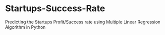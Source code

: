 # Startups-Success-Rate
Predicting the Startups Profit/Success rate using Multiple Linear Regression Algorithm in Python

